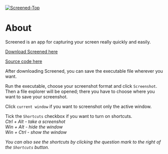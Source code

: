 [![Screened-Top](https://user-images.githubusercontent.com/95244851/151676812-3988aba4-a536-42a2-b9db-d84384137526.png)](https://github.com/k-ulyanov/Screened/releases)

# About
Screened is an app for capturing your screen really quickly and easily.

[Download Screened here](https://github.com/k-ulyanov/Screened/releases)

[Source code here](https://github.com/k-ulyanov/Screened/blob/main/Screened.py)

After downloading Screened, you can save the executable file wherever you want.

Run the executable, choose your screenshot format and click `Screenshot`. Then a file explorer will be opened; there you have to choose where you want to save your screenshot.

Click `current window` if you want to screenshot only the active window.

Tick the `Shortcuts` checkbox if you want to turn on shortcuts.\
*Ctrl + Alt - take a screenshot\
Win + Alt - hide the window\
Win + Ctrl - show the window*

*You can also see the shortcuts by clicking the question mark to the right of the `Shortcuts` button.*
